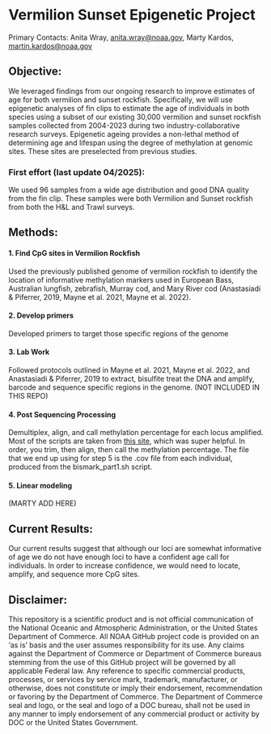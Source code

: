 # Vermilion Sunset Epigenetic Project 

Primary Contacts: Anita Wray, anita.wray@noaa.gov, Marty Kardos, martin.kardos@noaa.gov

## Objective:
We leveraged findings from our ongoing research to improve estimates of age for both vermilion and sunset rockfish. Specifically, we will use epigenetic analyses of fin clips to estimate the age of individuals in both species using a subset of our existing 30,000 vermilion and sunset rockfish samples collected from 2004-2023 during two industry-collaborative research surveys. Epigenetic ageing provides a non-lethal method of determining age and lifespan using the degree of methylation at genomic sites. These sites are preselected from previous studies. 

### First effort (last update 04/2025): 
We used 96 samples from a wide age distribution and good DNA quality from the fin clip. These samples were both Vermilion and Sunset rockfish from both the H&L and Trawl surveys. 

## Methods:
#### 1. Find CpG sites in Vermilion Rockfish
Used the previously published genome of vermilion rockfish to identify the location of informative methylation markers used in European Bass, Australian lungfish, zebrafish, Murray cod, and Mary River cod (Anastasiadi & Piferrer, 2019, Mayne et al. 2021,  Mayne et al. 2022).
#### 2. Develop primers 
Developed primers to target those specific regions of the genome
#### 3. Lab Work
Followed protocols outlined in Mayne et al. 2021,  Mayne et al. 2022, and Anastasiadi & Piferrer, 2019 to extract, bisulfite treat the DNA and amplify, barcode and sequence specific regions in the genome. (NOT INCLUDED IN THIS REPO)
#### 4. Post Sequencing Processing
Demultiplex, align, and call methylation percentage for each locus amplified. Most of the scripts are taken from [this site](https://ucdavis-bioinformatics-training.github.io/2020-Epigenetics_Workshop/WGBS/WGBS), which was super helpful. In order, you trim, then align, then call the methylation percentage. The file that we end up using for step 5 is the .cov file from each individual, produced from the bismark_part1.sh script. 
#### 5. Linear modeling 
(MARTY ADD HERE) 

## Current Results:
Our current results suggest that although our loci are somewhat informative of age we do not have enough loci to have a confident age call for individuals. In order to increase confidence, we would need to locate, amplify, and sequence more CpG sites.

## Disclaimer: 
This repository is a scientific product and is not official communication of the National Oceanic and Atmospheric Administration, or the United States Department of Commerce. All NOAA GitHub project code is provided on an ‘as is’ basis and the user assumes responsibility for its use. Any claims against the Department of Commerce or Department of Commerce bureaus stemming from the use of this GitHub project will be governed by all applicable Federal law. Any reference to specific commercial products, processes, or services by service mark, trademark, manufacturer, or otherwise, does not constitute or imply their endorsement, recommendation or favoring by the Department of Commerce. The Department of Commerce seal and logo, or the seal and logo of a DOC bureau, shall not be used in any manner to imply endorsement of any commercial product or activity by DOC or the United States Government.
